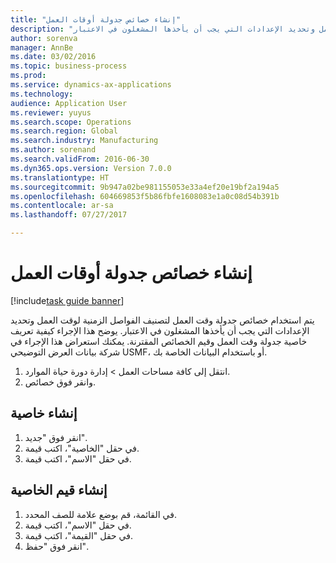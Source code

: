 ```yaml
--- 
title: "إنشاء خصائص جدولة أوقات العمل"
description: "يتم استخدام خصائص جدولة وقت العمل لتصنيف الفواصل الزمنية لوقت العمل وتحديد الإعدادات التي يجب أن يأخذها المشغلون في الاعتبار."
author: sorenva
manager: AnnBe
ms.date: 03/02/2016
ms.topic: business-process
ms.prod: 
ms.service: dynamics-ax-applications
ms.technology: 
audience: Application User
ms.reviewer: yuyus
ms.search.scope: Operations
ms.search.region: Global
ms.search.industry: Manufacturing
ms.author: sorenand
ms.search.validFrom: 2016-06-30
ms.dyn365.ops.version: Version 7.0.0
ms.translationtype: HT
ms.sourcegitcommit: 9b947a02be981155053e33a4ef20e19bf2a194a5
ms.openlocfilehash: 604669853f5b86fbfe1608083e1a0c08d54b391b
ms.contentlocale: ar-sa
ms.lasthandoff: 07/27/2017

---
```

# <a name="create-working-time-scheduling-properties"></a>إنشاء خصائص جدولة أوقات العمل

[!include[task guide banner](../../includes/task-guide-banner.md)]

يتم استخدام خصائص جدولة وقت العمل لتصنيف الفواصل الزمنية لوقت العمل وتحديد الإعدادات التي يجب أن يأخذها المشغلون في الاعتبار. يوضح هذا الإجراء كيفية تعريف خاصية جدولة وقت العمل وقيم الخصائص المقترنة. يمكنك استعراض هذا الإجراء في شركة بيانات العرض التوضيحي USMF، أو باستخدام البيانات الخاصة بك.

1. انتقل إلى كافة مساحات العمل > إدارة دورة حياة الموارد.
2. وانقر فوق خصائص.

## <a name="create-property"></a>إنشاء خاصية
1. انقر فوق "جديد".
2. في حقل "الخاصية‬"، اكتب قيمة.
3. في حقل "الاسم"، اكتب قيمة.

## <a name="create-property-values"></a>إنشاء قيم الخاصية
1. في القائمة، قم بوضع علامة للصف المحدد.
2. في حقل "الاسم"، اكتب قيمة.
3. في حقل "القيمة"، اكتب قيمة.
4. انقر فوق "حفظ".


